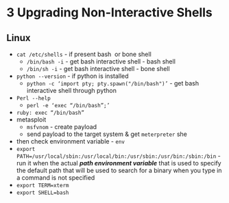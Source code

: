 # 3 Upgrading Non-Interactive Shells
Linux
-----

*   `cat /etc/shells` - if present bash  or bone shell
    *   `/bin/bash -i` - get bash interactive shell - bash shell
    *   `/bin/sh -i` - get bash interactive shell - bone shell
*   `python --version` - if python is installed
    *   `python -c ‘import pty; pty.spawn("/bin/bash")’` - get bash interactive shell through python
*   `Perl --help`
    *   `perl -e ‘exec “/bin/bash”;’`
*   `ruby: exec “/bin/bash”`
*   metasploit
    *   `msfvnom` - create payload 
    *   send payload to the target system & get `meterpreter` she
*   then check environment variable - `env`
*   `export PATH=/usr/local/sbin:/usr/local/bin:/usr/sbin:/usr/bin:/sbin:/bin` - run it when the actual _**path environment variable**_ that is used to specify the default path that will be used to search for a binary when you type in a command is not specified
*   `export TERM=xterm`
*   `export SHELL=bash`